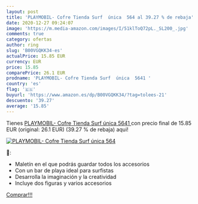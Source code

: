 ```yaml
---
layout: post
title: 'PLAYMOBIL- Cofre Tienda Surf  única  564 al 39.27 % de rebaja'
date: 2020-12-27 09:24:07
image: 'https://m.media-amazon.com/images/I/51klToQ72pL._SL200_.jpg'
comments: true
category: ofertas
author: ring
slug: 'B00VGQKK34-es'
actualPrice: 15.85 EUR
currency: EUR
price: 15.85
comparePrice: 26.1 EUR
prodname: 'PLAYMOBIL- Cofre Tienda Surf  única  5641 '
country: 'es'
flag: '🇪🇸'
buyurl: 'https://www.amazon.es/dp/B00VGQKK34/?tag=tolees-21'
descuento: '39.27'
average: '15.85'
---
```


Tienes [PLAYMOBIL- Cofre Tienda Surf  única  5641 ](https://www.amazon.es/dp/B00VGQKK34/?tag=tolees-21) con precio final de  15.85 EUR (original: 26.1 EUR) (39.27 %  de rebaja) aqui!

[![PLAYMOBIL- Cofre Tienda Surf  única  564](https://m.media-amazon.com/images/I/51klToQ72pL._SL200_.jpg)](https://www.amazon.es/dp/B00VGQKK34/?tag=tolees-21)

🔎:

- Maletín en el que podrás guardar todos los accesorios
- Con un bar de playa ideal para surfistas
- Desarrolla la imaginación y la creatividad
- Incluye dos figuras y varios accesorios

[Comprar!!!](https://www.amazon.es/dp/B00VGQKK34/?tag=tolees-21)

